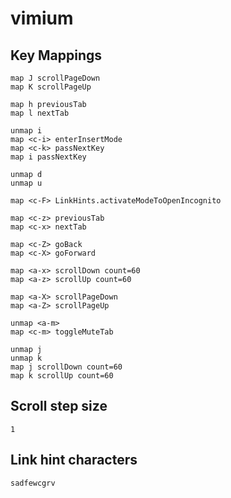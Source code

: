 # vimium

## Key Mappings

```
map J scrollPageDown
map K scrollPageUp

map h previousTab
map l nextTab

unmap i
map <c-i> enterInsertMode
map <c-k> passNextKey
map i passNextKey

unmap d
unmap u

map <c-F> LinkHints.activateModeToOpenIncognito

map <c-z> previousTab
map <c-x> nextTab

map <c-Z> goBack
map <c-X> goForward

map <a-x> scrollDown count=60
map <a-z> scrollUp count=60

map <a-X> scrollPageDown
map <a-Z> scrollPageUp

unmap <a-m>
map <c-m> toggleMuteTab

unmap j
unmap k
map j scrollDown count=60
map k scrollUp count=60
```

## Scroll step size

```
1
```

## Link hint characters

```
sadfewcgrv
```
